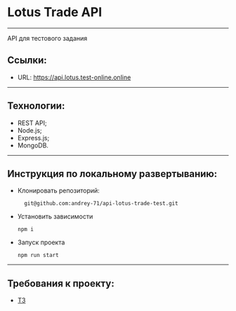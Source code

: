 # Lotus Trade API
___
API для тестового задания


## Ссылки:
* URL: https://api.lotus.test-online.online
___


## Технологии:
* REST API;
* Node.js;
* Express.js;
* MongoDB.
___

## Инструкция по локальному развертыванию:
* Клонировать репозиторий:
  ```
    git@github.com:andrey-71/api-lotus-trade-test.git
  ```
* Установить зависимости
  ```
  npm i
  ```
* Запуск проекта
  ```
  npm run start
  ```
___

## Требования к проекту:
* [ТЗ](https://github.com/lotus-uems/Test_React_Trade)
